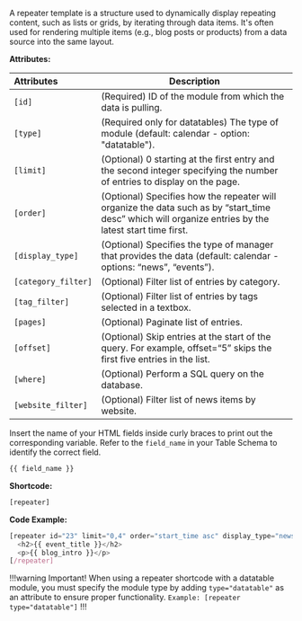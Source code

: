 A repeater template is a structure used to dynamically display repeating content, such as lists or grids, by iterating through data items. It's often used for rendering multiple items (e.g., blog posts or products) from a data source into the same layout.

**Attributes:**

**Attributes** | **Description** 
:--- | ---
```[id]``` | (Required) ID of the module from which the data is pulling. 
```[type]``` | (Required only for datatables) The type of module (default: calendar - option: "datatable").
```[limit]``` | (Optional) 0 starting at the first entry and the second integer specifying the number of entries to display on the page.
```[order]``` | (Optional) Specifies how the repeater will organize the data such as by “start_time desc” which will organize entries by the latest start time first.
```[display_type]``` | (Optional) Specifies the type of manager that provides the data (default: calendar - options: “news”, “events”).
```[category_filter]``` | (Optional) Filter list of entries by category.
```[tag_filter]``` | (Optional) Filter list of entries by tags selected in a textbox.
```[pages]``` | (Optional) Paginate list of entries.
```[offset]``` | (Optional) Skip entries at the start of the query. For example, offset=“5” skips the first five entries in the list.
```[where]``` | (Optional) Perform a SQL query on the database.
```[website_filter]``` | (Optional) Filter list of news items by website.

Insert the name of your HTML fields inside curly braces to print out the corresponding variable. Refer to the `field_name` in your Table Schema to identify the correct field.

```js
{{ field_name }}
```

**Shortcode:**

```js
[repeater]
```

**Code Example:**

```js
[repeater id="23" limit="0,4" order="start_time asc" display_type="news"]
  <h2>{{ event_title }}</h2>
  <p>{{ blog_intro }}</p>
[/repeater]
```

!!!warning Important!
When using a repeater shortcode with a datatable module, you must specify the module type by adding `type="datatable"` as an attribute to ensure proper functionality.
`Example: [repeater type="datatable"]`
!!!

<!-- {{{ field_name }}} -->